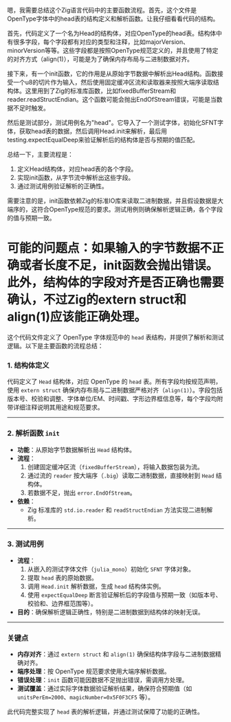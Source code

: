嗯，我需要总结这个Zig语言代码中的主要函数流程。首先，这个文件是OpenType字体中的head表的结构定义和解析函数。让我仔细看看代码的结构。

首先，代码定义了一个名为Head的结构体，对应OpenType的head表。结构体中有很多字段，每个字段都有对应的类型和注释，比如majorVersion、minorVersion等等。这些字段都是按照OpenType规范定义的，并且使用了特定的对齐方式（align(1)），可能是为了确保内存布局与二进制数据对齐。

接下来，有一个init函数，它的作用是从原始字节数据中解析出Head结构。函数接受一个u8的切片作为输入，然后使用固定缓冲区流和读取器来按照大端序读取结构体。这里用到了Zig的标准库函数，比如fixedBufferStream和reader.readStructEndian。这个函数可能会抛出EndOfStream错误，可能是当数据不足时触发。

然后是测试部分，测试用例名为"head"。它导入了一个测试字体，初始化SFNT字体，获取head表的数据，然后调用Head.init来解析，最后用testing.expectEqualDeep来验证解析后的结构体是否与预期的值匹配。

总结一下，主要流程是：

1. 定义Head结构体，对应head表的各个字段。
2. 实现init函数，从字节流中解析出这些字段。
3. 通过测试用例验证解析的正确性。

需要注意的是，init函数依赖Zig的标准IO库来读取二进制数据，并且假设数据是大端序的，这符合OpenType规范的要求。测试用例则确保解析逻辑正确，各个字段的值与预期一致。

可能的问题点：如果输入的字节数据不正确或者长度不足，init函数会抛出错误。此外，结构体的字段对齐是否正确也需要确认，不过Zig的extern struct和align(1)应该能正确处理。
================================================
这个代码文件定义了 OpenType 字体规范中的 `head` 表结构，并提供了解析和测试逻辑。以下是主要函数的流程总结：

### 1. **结构体定义**  
代码定义了 `Head` 结构体，对应 OpenType 的 `head` 表。所有字段均按规范声明，使用 `extern struct` 确保内存布局与二进制数据严格对齐（`align(1)`）。字段包括版本号、校验和调整、字体单位/EM、时间戳、字形边界框信息等，每个字段均附带详细注释说明其用途和规范要求。

---

### 2. **解析函数 `init`**  
- **功能**：从原始字节数据解析出 `Head` 结构体。  
- **流程**：  
  1. 创建固定缓冲区流（`fixedBufferStream`），将输入数据包装为流。  
  2. 通过流的 `reader` 按大端序（`.big`）读取二进制数据，直接映射到 `Head` 结构体。  
  3. 若数据不足，抛出 `error.EndOfStream`。  
- **依赖**：  
  - Zig 标准库的 `std.io.reader` 和 `readStructEndian` 方法实现二进制解析。

---

### 3. **测试用例**  
- **流程**：  
  1. 从嵌入的测试字体文件（`julia_mono`）初始化 `SFNT` 字体对象。  
  2. 提取 `head` 表的原始数据。  
  3. 调用 `Head.init` 解析数据，生成 `head` 结构体实例。  
  4. 使用 `expectEqualDeep` 断言验证解析后的字段值与预期一致（如版本号、校验和、边界框范围等）。  
- **目的**：确保解析逻辑正确性，特别是二进制数据到结构体的映射无误。

---

### 关键点  
- **内存对齐**：通过 `extern struct` 和 `align(1)` 确保结构体字段与二进制数据精确对齐。  
- **端序处理**：按 OpenType 规范要求使用大端序解析数据。  
- **错误处理**：`init` 函数可能因数据不足抛出错误，需调用方处理。  
- **测试覆盖**：通过实际字体数据验证解析结果，确保符合预期值（如 `unitsPerEm=2000`、`magicNumber=0x5F0F3CF5` 等）。

此代码完整实现了 `head` 表的解析逻辑，并通过测试保障了功能的正确性。